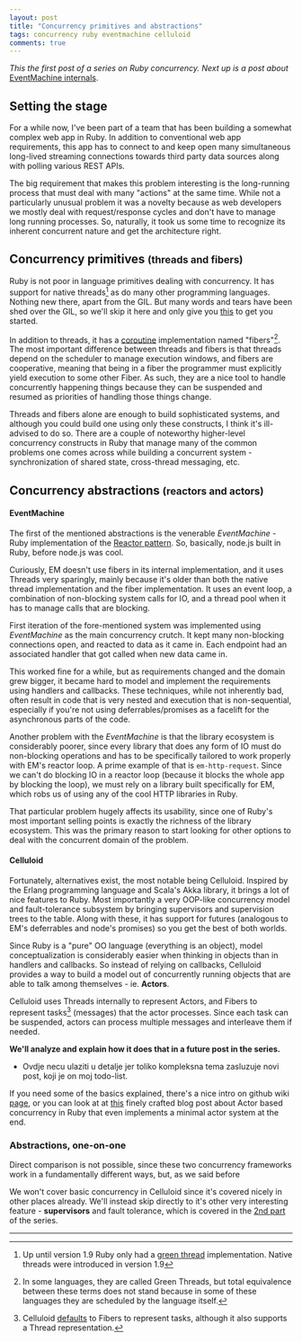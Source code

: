 ```yaml
---
layout: post
title: "Concurrency primitives and abstractions"
tags: concurrency ruby eventmachine celluloid
comments: true
---
```


*This the first post of a series on Ruby concurrency. Next up is a post about* [EventMachine internals](/2014/07/15/eventmachine_internals_and_the_reactor_pattern).

## Setting the stage

For a while now, I've been part of a team that has been building a somewhat complex web app in Ruby. In addition to conventional web app requirements, this app has to connect to and keep open many simultaneous long-lived streaming connections towards third party data sources along with polling various REST APIs.

The big requirement that makes this problem interesting is the long-running process that must deal with many "actions" at the same time. While not a particularly unusual problem it was a novelty because as web developers we mostly deal with request/response cycles and don't have to manage long running processes. So, naturally, it took us some time to recognize its inherent concurrent nature and get the architecture right.

## Concurrency primitives <small>(threads and fibers)</small>

Ruby is not poor in language primitives dealing with concurrency. It has support for native threads[^1] as do many other programming languages. Nothing new there, apart from the GIL. But many words and tears have been shed over the GIL, so we'll skip it here and only give you [this](http://www.jstorimer.com/blogs/workingwithcode/8085491-nobody-understands-the-gil) to get you started. 

In addition to threads, it has a [coroutine](http://www.ruby-doc.org/core-2.1.1/Fiber.html) implementation named "fibers"[^2]. The most important difference between threads and fibers is that threads depend on the scheduler to manage execution windows, and fibers are cooperative, meaning that being in a fiber the programmer must explicitly yield execution to some other Fiber. As such, they are a nice tool to handle concurrently happening things because they can be suspended and resumed as priorities of handling those things change.

Threads and fibers alone are enough to build sophisticated systems, and although you could build one using only these constructs, I think it's ill-advised to do so. There are a couple of noteworthy higher-level concurrency constructs in Ruby that manage many of the common problems one comes across while building a concurrent system - synchronization of shared state, cross-thread messaging, etc.

## Concurrency abstractions <small>(reactors and actors)</small>

#### EventMachine

The first of the mentioned abstractions is the venerable *EventMachine* - Ruby implementation of the [Reactor pattern](http://en.wikipedia.org/wiki/Reactor_pattern). So, basically, node.js built in Ruby, before node.js was cool.

Curiously, EM doesn't use fibers in its internal implementation, and it uses Threads very sparingly, mainly because it's older than both the native thread implementation and the fiber implementation. It uses an event loop, a combination of non-blocking system calls for IO, and a thread pool when it has to manage calls that are blocking.

First iteration of the fore-mentioned system was implemented using *EventMachine* as the main concurrency crutch. It kept many non-blocking connections open, and reacted to data as it came in. Each endpoint had an associated handler that got called when new data came in. 

This worked fine for a while, but as requirements changed and the domain grew bigger, it became hard to model and implement the requirements using handlers and callbacks. These techniques, while not inherently bad, often result in code that is very nested and execution that is non-sequential, especially if you're not using deferrables/promises as a facelift for the asynchronous parts of the code.

Another problem with the *EventMachine* is that the library ecosystem is considerably poorer, since every library that does any form of IO must do non-blocking operations and has to be specifically tailored to work properly with EM's reactor loop. A prime example of that is ```em-http-request```. Since we can't do blocking IO in a reactor loop (because it blocks the whole app by blocking the loop), we must rely on a library built specifically for EM, which robs us of using any of the cool HTTP libraries in Ruby.

That particular problem hugely affects its usability, since one of Ruby's most important selling points is exactly the richness of the library ecosystem. This was the primary reason to start looking for other options to deal with the concurrent domain of the problem.

#### Celluloid

Fortunately, alternatives exist, the most notable being Celluloid. Inspired by the Erlang programming language and Scala's Akka library, it brings a lot of nice features to Ruby. Most importantly a very OOP-like concurrency model and fault-tolerance subsystem by bringing supervisors and supervision trees to the table. Along with these, it has support for futures (analogous to EM's deferrables and node's promises) so you get the best of both worlds.

Since Ruby is a "pure" OO language (everything is an object), model conceptualization is considerably easier when thinking in objects than in handlers and callbacks. So instead of relying on callbacks, Celluloid provides a way to build a model out of concurrently running objects that are able to talk among themselves - ie. **Actors**.

Celluloid uses Threads internally to represent Actors, and Fibers to represent tasks[^3] (messages) that the actor processes. Since each task can be suspended, actors can process multiple messages and interleave them if needed.

**We'll analyze and explain how it does that in a future post in the series.**
* Ovdje necu ulaziti u detalje jer toliko kompleksna tema zasluzuje novi post, koji je on moj todo-list.

If you need some of the basics explained, there's a nice intro on github wiki [page](https://github.com/celluloid/celluloid/wiki), or you can look at at [this](https://practicingruby.com/articles/gentle-intro-to-actor-based-concurrency) finely crafted blog post about Actor based concurrency in Ruby that even implements a minimal actor system at the end. 

### Abstractions, one-on-one

Direct comparison is not possible, since these two concurrency frameworks work in a fundamentally different ways, but, as we said before




We won't cover basic concurrency in Celluloid since it's covered nicely in other places already. We'll instead skip directly to it's other very interesting feature - **supervisors** and fault tolerance, which is covered in the [2nd part](http://pltconfusion.com/2014/06/10/let_it_crash_ruby_style) of the series.

---
[^1]: Up until version 1.9 Ruby only had a [green thread](http://en.wikipedia.org/wiki/Green_threads) implementation. Native threads were introduced in version 1.9

[^2]: In some languages, they are called Green Threads, but total equivalence between these terms does not stand because in some of these languages they are scheduled by the language itself.

[^3]: Celluloid [defaults](https://github.com/celluloid/celluloid/blob/64e46ee0ecbd848249d0476e8ac512b93bf18485/lib/celluloid.rb#L509) to Fibers to represent tasks, although it also supports a Thread representation.
 
